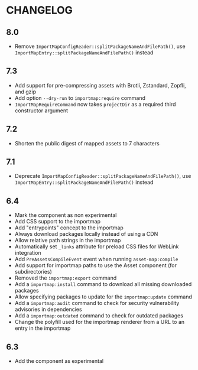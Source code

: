CHANGELOG
=========

8.0
---

 * Remove `ImportMapConfigReader::splitPackageNameAndFilePath()`, use `ImportMapEntry::splitPackageNameAndFilePath()` instead

7.3
---

 * Add support for pre-compressing assets with Brotli, Zstandard, Zopfli, and gzip
 * Add option `--dry-run` to `importmap:require` command
 * `ImportMapRequireCommand` now takes `projectDir` as a required third constructor argument

7.2
---

 * Shorten the public digest of mapped assets to 7 characters

7.1
---

 * Deprecate `ImportMapConfigReader::splitPackageNameAndFilePath()`, use `ImportMapEntry::splitPackageNameAndFilePath()` instead

6.4
---

 * Mark the component as non experimental
 * Add CSS support to the importmap
 * Add "entrypoints" concept to the importmap
 * Always download packages locally instead of using a CDN
 * Allow relative path strings in the importmap
 * Automatically set `_links` attribute for preload CSS files for WebLink integration
 * Add `PreAssetsCompileEvent` event when running `asset-map:compile`
 * Add support for importmap paths to use the Asset component (for subdirectories)
 * Removed the `importmap:export` command
 * Add a `importmap:install` command to download all missing downloaded packages
 * Allow specifying packages to update for the `importmap:update` command
 * Add a `importmap:audit` command to check for security vulnerability advisories in dependencies
 * Add a `importmap:outdated` command to check for outdated packages
 * Change the polyfill used for the importmap renderer from a URL to an entry in the importmap

6.3
---

 * Add the component as experimental
